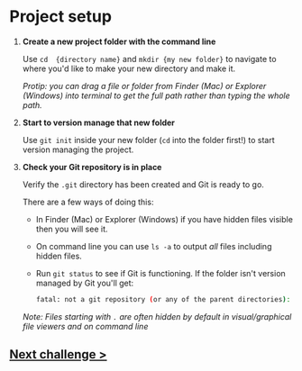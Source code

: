 # Project setup

1) **Create a new project folder with the command line**

	Use `cd  {directory name}` and `mkdir {my new folder}` to navigate to where you'd like to make your new directory and make it.

	_Protip: you can drag a file or folder from Finder (Mac) or Explorer (Windows) into terminal to get the full path rather than typing the whole path._

1) **Start to version manage that new folder**

	Use `git init` inside your new folder (`cd` into the folder first!)  to start version managing the project.

1) **Check your Git repository is in place**

	Verify the `.git` directory has been created and Git is ready to go.

	There are a few ways of doing this:
	
	- In Finder (Mac) or Explorer (Windows) if you have hidden files visible then you will see it.

	- On command line you can use `ls -a` to output *all* files including hidden files.

	- Run `git status` to see if Git is functioning. If the folder isn't version managed by Git you'll get:

		```bash
		fatal: not a git repository (or any of the parent directories): .git
		```

	*Note: Files starting with `.` are often hidden by default in visual/graphical file viewers and on command line*

## [Next challenge >](02-track-files.md)
